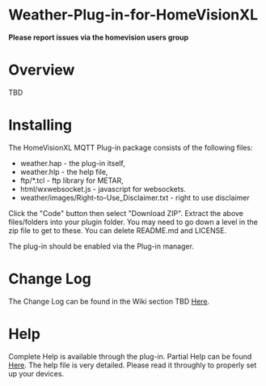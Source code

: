 # Weather-Plug-in-for-HomeVisionXL

**Please report issues via the homevision users group**

# Overview

TBD

# Installing

The HomeVisionXL MQTT Plug-in package consists of the following files: 
* weather.hap - the plug-in itself, 
* weather.hlp - the help file,
* ftp/*.tcl - ftp library for METAR,
* html/wxwebsocket.js - javascript for websockets.
* weather/images/Right-to-Use_Disclaimer.txt  - right to use disclaimer

Click the "Code" button then select "Download ZIP".
Extract the above files/folders into your plugin folder.
You may need to go down a level in the zip file to get to these.
You can delete README.md and LICENSE.

The plug-in should be enabled via the Plug-in manager.

# Change Log

The Change Log can be found in the Wiki section TBD [Here](https://github.com/rebel7580/Weather-Plug-in-For-HomeVisionXL/wiki/Change-Log).

# Help

Complete Help is available through the plug-in.
Partial Help can be found [Here](https://github.com/rebel7580/Weather-Plug-in-For-HomeVisionXL/wiki/Help).
The help file is very detailed. Please read it throughly to properly set up your devices.


